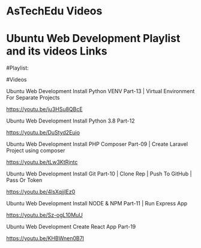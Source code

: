 # AsTechEdu Videos



# Ubuntu Web Development Playlist and its videos Links

#Playlist: 


#Videos


Ubuntu Web Development Install Python VENV Part-13 | Virtual Environment For Separate Projects

https://youtu.be/ju3HSu8QBcE

Ubuntu Web Development Install Python 3.8 Part-12

https://youtu.be/DuStyd2Euio

Ubuntu Web Development Install PHP Composer Part-09 | Create Laravel Project using composer

https://youtu.be/tLw3KtRjntc

Ubuntu Web Development Install Git Part-10 | Clone Rep | Push To GitHub | Pass Or Token

https://youtu.be/4lsXqjjIEz0

Ubuntu Web Development Install NODE & NPM Part-11 |  Run Express App

https://youtu.be/Sz-ogL10MuU

Ubuntu  Web Development Create React App Part-19

https://youtu.be/KHBWnen0B7I



